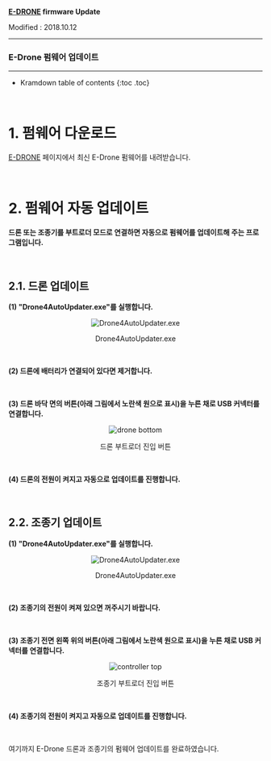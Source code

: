 **[E-DRONE](/documents/kr/products/e_drone/) firmware Update**

Modified : 2018.10.12

---

<h3>E-Drone 펌웨어 업데이트</h3>

---

* Kramdown table of contents
{:toc .toc}

<br>

# 1. 펌웨어 다운로드

[E-DRONE](/documents/kr/products/e_drone/) 페이지에서 최신 E-Drone 펌웨어를 내려받습니다.


<br>


# 2. 펌웨어 자동 업데이트

<b>드론 또는 조종기를 부트로더 모드로 연결하면 자동으로 펌웨어를 업데이트해 주는 프로그램입니다.</b>

<br>

## 2.1. 드론 업데이트

<b>(1) "Drone4AutoUpdater.exe"를 실행합니다.</b>

<div align="center">
    <img src="2_folder_drone4autoupdater.jpg" alt="Drone4AutoUpdater.exe">
    <p>Drone4AutoUpdater.exe</p>
</div>
<br>

<b>(2) 드론에 배터리가 연결되어 있다면 제거합니다.</b>

<br>

<b>(3) 드론 바닥 면의 버튼(아래 그림에서 노란색 원으로 표시)을 누른 채로 USB 커넥터를 연결합니다.</b>

<div align="center">
    <img src="2_1_e_drone_drone_bottom_bootloader_button.jpg" alt="drone bottom">
    <p>드론 부트로더 진입 버튼</p>
</div>
<br>

<b>(4) 드론의 전원이 켜지고 자동으로 업데이트를 진행합니다.</b>


<br>


## 2.2. 조종기 업데이트

<b>(1) "Drone4AutoUpdater.exe"를 실행합니다.</b>

<div align="center">
    <img src="2_folder_drone4autoupdater.jpg" alt="Drone4AutoUpdater.exe">
    <p>Drone4AutoUpdater.exe</p>
</div>
<br>

<b>(2) 조종기의 전원이 켜져 있으면 꺼주시기 바랍니다.</b>

<br>

<b>(3) 조종기 전면 왼쪽 위의 버튼(아래 그림에서 노란색 원으로 표시)을 누른 채로 USB 커넥터를 연결합니다.</b>

<div align="center">
    <img src="2_2_e_drone_controller_top_bootloader_button.jpg" alt="controller top">
    <p>조종기 부트로더 진입 버튼</p>
</div>
<br>

<b>(4) 조종기의 전원이 켜지고 자동으로 업데이트를 진행합니다.</b>


<br>


여기까지 E-Drone 드론과 조종기의 펌웨어 업데이트를 완료하였습니다.

